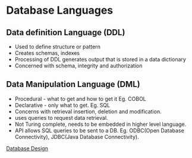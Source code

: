 # Database Languages

## Data definition Language (DDL)
- Used to define structure or pattern
- Creates schemas, indexes
- Processing of DDL generates output that is stored in a data dictionary
- Concerned with schema, integrity and authorization

## Data Manipulation Language (DML)
- Procedural - what to get and how to get it Eg. COBOL
- Declarative - only what to get. Eg. SQL
- Concerns with retrieval insertion, deletion and modification.
- uses queries to request data retrieval.
- Not Turing complete, needs to be embedded in higher level language.
- API allows SQL queries to be sent to a DB. Eg. ODBC(Open Database Connectivity), JDBC(Java Database Connectivity).


[Database Design](database-design.md)